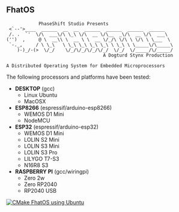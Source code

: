 __FhatOS__
--


```
            PhaseShift Studio Presents
 <`--'>____  ______  __  __  ______  ______  ______  ______
 /. .  `'  \/\  ___\/\ \_\ \/\  __ \/\__  _\/\  __ \/\  ___\
('')  ,     @ \  __\\ \  __ \ \  __ \/_/\ \/\ \ \/\ \ \___  \
 `-._,     / \ \_\   \ \_\ \_\ \_\ \_\ \ \_\ \ \_____\/\_____\
    )-)_/-(>  \/_/    \/_/\/_/\/_/\/_/  \/_/  \/_____/\/_____/
                                    A Dogturd Stynx Production

A Distributed Operating System for Embedded Microprocessors
```

The following processors and platforms have been tested:

- **DESKTOP** (gcc)
  - Linux Ubuntu
  - MacOSX
- **ESP8266** (espressif/arduino-esp8266)
  - WEMOS D1 Mini
  - NodeMCU
- **ESP32** (espressif/arduino-esp32)
  - WEMOS D1 Mini
  - LOLIN S2 Mini
  - LOLIN S3 Mini
  - LOLIN S3 Pro
  - LILYGO T7-S3
  - N16R8 S3
- **RASPBERRY PI** (gcc/wiringpi)
  - Zero 2w
  - Zero RP2040
  - RP2040 USB

[![CMake FhatOS using Ubuntu](https://github.com/phaseshift-studio/fhatos/actions/workflows/cmake-single-platform.yml/badge.svg)](https://github.com/phaseshift-studio/fhatos/actions/workflows/cmake-single-platform.yml)
